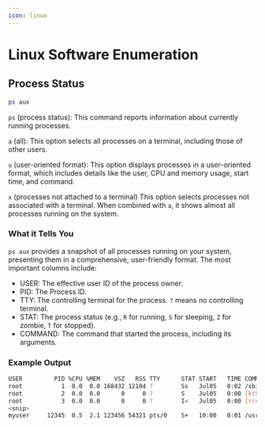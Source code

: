 ```yaml
---
icon: linux
---
```


# Linux Software Enumeration

## Process Status

```bash
ps aux
```

`ps` (process status): This command reports information about currently running processes.

`a` (all): This option selects all processes on a terminal, including those of other users.

`u` (user-oriented format): This option displays processes in a user-oriented format, which includes details like the user, CPU and memory usage, start time, and command.

`x` (processes not attached to a terminal) This option selects processes not associated with a terminal. When combined with `a`, it shows almost all processes running on the system.

### What it Tells You

`ps aux` provides a snapshot of all processes running on your system, presenting them in a comprehensive, user-friendly format. The most important columns include:

* USER: The effective user ID of the process owner.
* PID: The Process ID.
* TTY: The controlling terminal for the process. `?` means no controlling terminal.
* STAT: The process status (e.g., `R` for running, `S` for sleeping, `Z` for zombie, `T` for stopped).
* COMMAND: The command that started the process, including its arguments.

### Example Output

```bash
USER         PID %CPU %MEM    VSZ   RSS TTY      STAT START   TIME COMMAND
root           1  0.0  0.0 168432 12104 ?        Ss   Jul05   0:02 /sbin/init
root           2  0.0  0.0      0     0 ?        S    Jul05   0:00 [kthreadd]
root           3  0.0  0.0      0     0 ?        I<   Jul05   0:00 [rcu_gp]
<snip>
myuser     12345  0.5  2.1 123456 54321 pts/0    S+   10:00   0:01 /usr/bin/python3 myapp.py
```
